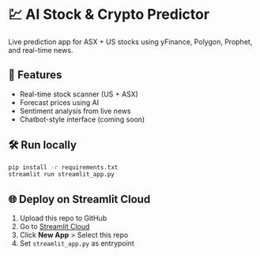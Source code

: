 # 💹 AI Stock & Crypto Predictor

Live prediction app for ASX + US stocks using yFinance, Polygon, Prophet, and real-time news.

## 🚀 Features
- Real-time stock scanner (US + ASX)
- Forecast prices using AI
- Sentiment analysis from live news
- Chatbot-style interface (coming soon)

## 🛠️ Run locally
```bash
pip install -r requirements.txt
streamlit run streamlit_app.py
```

## 🌐 Deploy on Streamlit Cloud
1. Upload this repo to GitHub
2. Go to [Streamlit Cloud](https://streamlit.io/cloud)
3. Click **New App** > Select this repo
4. Set `streamlit_app.py` as entrypoint
